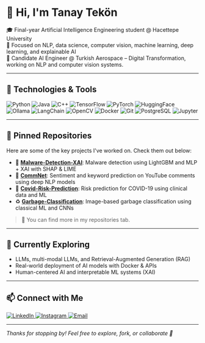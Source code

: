 # 👋 Hi, I'm Tanay Tekön

🎓 Final-year Artificial Intelligence Engineering student @ Hacettepe University  
🔬 Focused on NLP, data science, computer vision, machine learning, deep learning, and explainable AI  
🚀 Candidate AI Engineer @ Turkish Aerospace – Digital Transformation, working on NLP and computer vision systems.

---

## 🧠 Technologies & Tools

![Python](https://img.shields.io/badge/-Python-3776AB?style=flat-square&logo=python&logoColor=white)
![Java](https://img.shields.io/badge/java-%23ED8B00.svg?style=flat-square&logo=openjdk&logoColor=white)
![C++](https://img.shields.io/badge/-C++-00599C?style=flat-square&logo=c%2B%2B&logoColor=white)
![TensorFlow](https://img.shields.io/badge/-TensorFlow-FF6F00?style=flat-square&logo=tensorflow&logoColor=white)
![PyTorch](https://img.shields.io/badge/-PyTorch-EE4C2C?style=flat-square&logo=pytorch&logoColor=white)
![HuggingFace](https://img.shields.io/badge/-HuggingFace-yellow?style=flat-square&logo=huggingface&logoColor=black)
![Ollama](https://img.shields.io/badge/ollama-%23000000.svg?style=flat-square&logo=ollama&logoColor=white)
![LangChain](https://img.shields.io/badge/langchain-%231C3C3C.svg?style=flat-square&logo=langchain&logoColor=white)
![OpenCV](https://img.shields.io/badge/-OpenCV-5C3EE8?style=flat-square&logo=opencv&logoColor=white)
![Docker](https://img.shields.io/badge/-Docker-2496ED?style=flat-square&logo=docker&logoColor=white)
![Git](https://img.shields.io/badge/-Git-F05032?style=flat-square&logo=git&logoColor=white)
![PostgreSQL](https://img.shields.io/badge/-PostgreSQL-4169E1?style=flat-square&logo=postgresql&logoColor=white)
![Jupyter](https://img.shields.io/badge/-Jupyter-F37626?style=flat-square&logo=jupyter&logoColor=white)

---

## 📌 Pinned Repositories

Here are some of the key projects I've worked on. Check them out below:

- 🔐 [**Malware-Detection-XAI**](https://github.com/tanaytekon/malware-detection-xai): Malware detection using LightGBM and MLP + XAI with SHAP & LIME  
- 💬 [**CommNet**](https://github.com/tanaytekon/CommNet): Sentiment and keyword prediction on YouTube comments using deep NLP models
- 🦠 [**Covid-Risk-Prediction**](https://github.com/tanaytekon/Covid19-Risk-Prediction): Risk prediction for COVID-19 using clinical data and ML
- ♻️ [**Garbage-Classification**](https://github.com/merensoykok/Waste-Classification-by-Image): Image-based garbage classification using classical ML and CNNs  


> 📍 You can find more in my repositories tab.

---

## 🧭 Currently Exploring

- LLMs, multi-modal LLMs, and Retrieval-Augmented Generation (RAG)  
- Real-world deployment of AI models with Docker & APIs  
- Human-centered AI and interpretable ML systems (XAI)

---

## 📫 Connect with Me

<a href="https://linkedin.com/in/tanaytekon" target="_blank">
  <img alt="LinkedIn" src="https://img.shields.io/badge/-LinkedIn-0077B5?style=for-the-badge&logo=linkedin&logoColor=white" />
</a>
<a href="https://www.instagram.com/tanaytekon/" target="_blank">
  <img alt="Instagram" src="https://img.shields.io/badge/-Instagram-E4405F?style=for-the-badge&logo=instagram&logoColor=white" />
</a>
<a href="mailto:tanaytekon@hotmail.com" target="_blank">
  <img alt="Email" src="https://img.shields.io/badge/-Email-D14836?style=for-the-badge&logo=gmail&logoColor=white" />
</a>

---


_Thanks for stopping by! Feel free to explore, fork, or collaborate 🚀_
